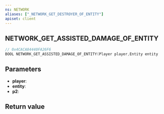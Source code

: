 ```yaml
---
ns: NETWORK
aliases: ["_NETWORK_GET_DESTROYER_OF_ENTITY"]
apiset: client
---
```

## NETWORK_GET_ASSISTED_DAMAGE_OF_ENTITY

```c
// 0x4CACA84440FA26F6
BOOL NETWORK_GET_ASSISTED_DAMAGE_OF_ENTITY(Player player,Entity entity,int* p2);
```


## Parameters
* **player**:
* **entity**:
* **p2**:

## Return value